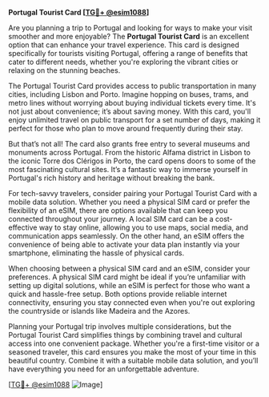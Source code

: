 **Portugal Tourist Card [[TG💪+ @esim1088](https://t.me/s/esim1088)]**

Are you planning a trip to Portugal and looking for ways to make your visit smoother and more enjoyable? The **Portugal Tourist Card** is an excellent option that can enhance your travel experience. This card is designed specifically for tourists visiting Portugal, offering a range of benefits that cater to different needs, whether you're exploring the vibrant cities or relaxing on the stunning beaches.

The Portugal Tourist Card provides access to public transportation in many cities, including Lisbon and Porto. Imagine hopping on buses, trams, and metro lines without worrying about buying individual tickets every time. It's not just about convenience; it’s about saving money. With this card, you'll enjoy unlimited travel on public transport for a set number of days, making it perfect for those who plan to move around frequently during their stay. 

But that’s not all! The card also grants free entry to several museums and monuments across Portugal. From the historic Alfama district in Lisbon to the iconic Torre dos Clérigos in Porto, the card opens doors to some of the most fascinating cultural sites. It’s a fantastic way to immerse yourself in Portugal's rich history and heritage without breaking the bank.

For tech-savvy travelers, consider pairing your Portugal Tourist Card with a mobile data solution. Whether you need a physical SIM card or prefer the flexibility of an eSIM, there are options available that can keep you connected throughout your journey. A local SIM card can be a cost-effective way to stay online, allowing you to use maps, social media, and communication apps seamlessly. On the other hand, an eSIM offers the convenience of being able to activate your data plan instantly via your smartphone, eliminating the hassle of physical cards.

When choosing between a physical SIM card and an eSIM, consider your preferences. A physical SIM card might be ideal if you’re unfamiliar with setting up digital solutions, while an eSIM is perfect for those who want a quick and hassle-free setup. Both options provide reliable internet connectivity, ensuring you stay connected even when you're out exploring the countryside or islands like Madeira and the Azores.

Planning your Portugal trip involves multiple considerations, but the Portugal Tourist Card simplifies things by combining travel and cultural access into one convenient package. Whether you're a first-time visitor or a seasoned traveler, this card ensures you make the most of your time in this beautiful country. Combine it with a suitable mobile data solution, and you’ll have everything you need for an unforgettable adventure.

[[TG💪+ @esim1088](https://t.me/s/esim1088) ![Image](https://i.postimg.cc/Y0z9fWf4/image.png)]